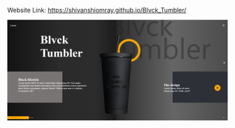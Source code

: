 Website Link: https://shivanshiomray.github.io/Blvck_Tumbler/

![Website](https://raw.githubusercontent.com/ShivanshiOmray/Blvck_Tumbler/main/img.png)
